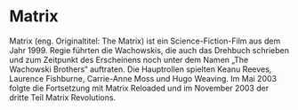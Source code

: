 # Matrix
Matrix (eng. Originaltitel: The Matrix) ist ein Science-Fiction-Film aus dem Jahr 1999. Regie führten die Wachowskis, die auch das Drehbuch schrieben und zum Zeitpunkt des Erscheinens noch unter dem Namen „The Wachowski Brothers“ auftraten. Die Hauptrollen spielten Keanu Reeves, Laurence Fishburne, Carrie-Anne Moss und Hugo Weaving. Im Mai 2003 folgte die Fortsetzung mit Matrix Reloaded und im November 2003 der dritte Teil Matrix Revolutions.